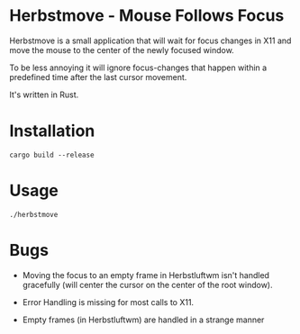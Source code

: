 # Herbstmove - Mouse Follows Focus

Herbstmove is a small application that will wait for focus changes in
X11 and move the mouse to the center of the newly focused window.

To be less annoying it will ignore focus-changes that happen within a
predefined time after the last cursor movement.

It's written in Rust.

# Installation

    cargo build --release

# Usage

    ./herbstmove

# Bugs

- Moving the focus to an empty frame in Herbstluftwm isn't handled
  gracefully (will center the cursor on the center of the root
  window).

- Error Handling is missing for most calls to X11.

- Empty frames (in Herbstluftwm) are handled in a strange manner
